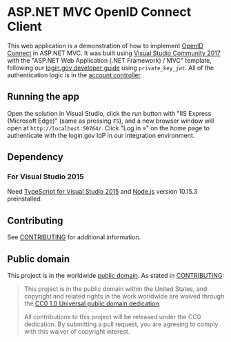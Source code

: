 # ASP.NET MVC OpenID Connect Client

This web application is a demonstration of how to implement [OpenID Connect](http://openid.net) in ASP.NET MVC. It was built using [Visual Studio Community 2017](https://www.visualstudio.com/vs/community) with the "ASP.NET Web Application (.NET Framework) / MVC" template, following our [login.gov developer guide](https://developers.login.gov/openid-connect) using `private_key_jwt`. All of the authentication logic is in the [account controller](ASPNET%20OIDC/Controllers/AccountController.cs).

## Running the app

Open the solution in Visual Studio, click the run button with "IIS Express (Microsoft Edge)" (same as pressing `F5`), and a new browser window will open at `http://localhost:50764/`. Click "Log in »" on the home page to authenticate with the login.gov IdP in our integration environment.

## Dependency

### For Visual Studio 2015

Need [TypeScript for Visual Studio 2015](https://www.microsoft.com/en-us/download/details.aspx?id=48593) and [Node.js](https://nodejs.org/) version 10.15.3 preinstalled.

## Contributing

See [CONTRIBUTING](CONTRIBUTING.md) for additional information.

## Public domain

This project is in the worldwide [public domain](LICENSE.md). As stated in [CONTRIBUTING](CONTRIBUTING.md):

> This project is in the public domain within the United States, and copyright and related rights in the work worldwide are waived through the [CC0 1.0 Universal public domain dedication](https://creativecommons.org/publicdomain/zero/1.0/).
>
> All contributions to this project will be released under the CC0 dedication. By submitting a pull request, you are agreeing to comply with this waiver of copyright interest.
